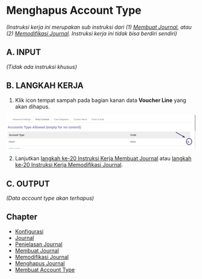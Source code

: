 # Menghapus Account Type

*(Instruksi kerja ini merupakan sub instruksi dari (1) [Membuat Journal](./membuat.md), atau (2) [Memodifikasi Journal](./memodifikasi.md). Instruksi kerja ini tidak bisa berdiri sendiri)*

## A. INPUT

*(Tidak ada instruksi khusus)*

## B. LANGKAH KERJA

1. Klik icon tempat sampah pada bagian kanan data **Voucher Line** yang akan dihapus.

![](../../img/journal/tombol-hapus-account-type.png)

2. Lanjutkan [langkah ke-20 Instruksi Kerja Membuat Journal](./membuat.md#l20) atau [langkah ke-20 Instruksi Kerja Memodifikasi Journal](./memodifikasi.md#l20).

## C. OUTPUT

*(Data account type akan terhapus)*

## Chapter
- [Konfigurasi](../../konfigurasi.md)
- [Journal](../journal.md)
- [Penjelasan Journal](penjelasan.md)
- [Membuat Journal](membuat.md)
- [Memodifikasi Journal](memodifikasi.md)
- [Menghapus Journal](menghapus.md)
- [Membuat Account Type](membuat-account-type.md)
